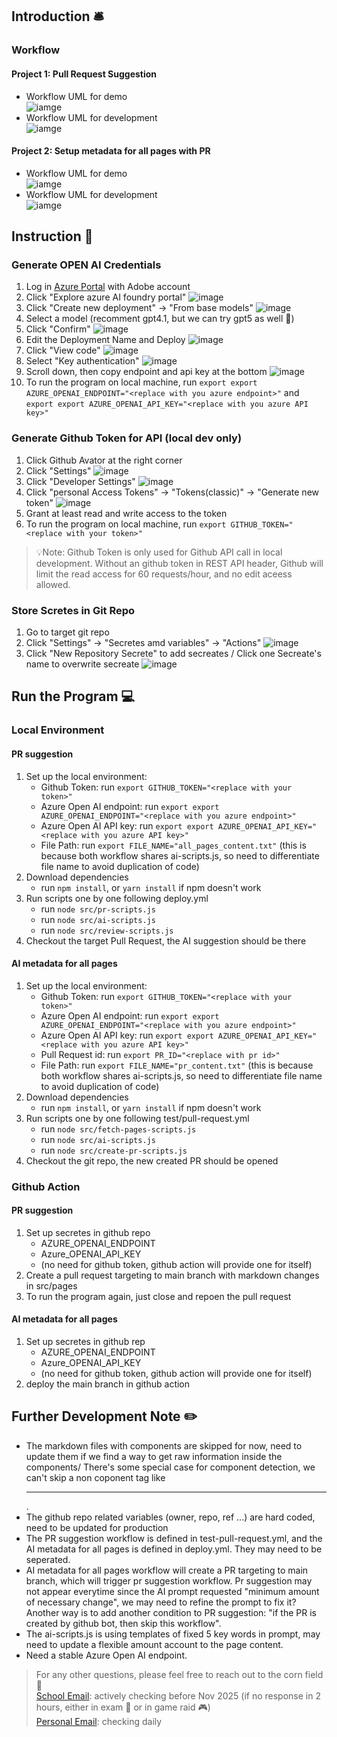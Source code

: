 ## Introduction 🛎️
### Workflow
#### Project 1: Pull Request Suggestion
- Workflow UML for demo  
![iamge](images/pr-suggestion-demo.png)
- Workflow UML for development  
![iamge](images/pr-suggestion-dev.png)

#### Project 2: Setup metadata for all pages with PR
- Workflow UML for demo  
![iamge](images/all-metadata-demo.png)
- Workflow UML for development  
![iamge](images/all-metadata-dev.png)

## Instruction 📐
### Generate OPEN AI Credentials
1. Log in [Azure Portal](https://portal.azure.com/#@adobe.onmicrosoft.com/resource/subscriptions/144eeab3-93ab-462c-9ed5-8ba04c159339/resourceGroups/ioevents-nonprod/providers/Microsoft.CognitiveServices/accounts/ioevents-openai-test/overview) with Adobe account
2. Click "Explore azure AI foundry portal"
![image](images/1.2.png)
3. Click "Create new deployment" -> "From base models"
![image](images/1.3.png)
4. Select a model (recomment gpt4.1, but we can try gpt5 as well 🤩)
5. Click "Confirm"
![image](images/1.4.png)
6. Edit the Deployment Name and Deploy
![image](images/1.6.png)
7. Click "View code"
![image](images/1.7.png)
8. Select "Key authentication"
![image](images/1.8.png)
9. Scroll down, then copy endpoint and api key at the bottom
![image](images/1.9.png)
10. To run the program on local machine, run `export export AZURE_OPENAI_ENDPOINT="<replace with you azure endpoint>"` and `export export AZURE_OPENAI_API_KEY="<replace with you azure API key>"`

### Generate Github Token for API (local dev only)
1. Click Github Avator at the right corner
2. Click "Settings"
![image](images/2.2.png)
3. Click "Developer Settings"
![image](images/2.3.png)
4. Click "personal Access Tokens" -> "Tokens(classic)" -> "Generate new token"
![image](images/2.4.png)
5. Grant at least read and write access to the token
6. To run the program on local machine, run `export GITHUB_TOKEN="<replace with your token>"`
> 💡Note: Github Token is only used for Github API call in local development. Without an github token in REST API header, Github will limit the read access for 60 requests/hour, and no edit aceess allowed.

### Store Scretes in Git Repo
1. Go to target git repo
2. Click "Settings" -> "Secretes amd variables" -> "Actions"
![image](images/3.2.png)
3. Click "New Repository Secrete" to add secreates / Click one Secreate's name to overwrite secreate
![image](images/3.3.png)

## Run the Program 💻
### Local Environment
#### PR suggestion
1. Set up the local environment:
    - Github Token: run `export GITHUB_TOKEN="<replace with your token>"`
    - Azure Open AI endpoint: run `export export AZURE_OPENAI_ENDPOINT="<replace with you azure endpoint>"`
    - Azure Open AI API key: run `export export AZURE_OPENAI_API_KEY="<replace with you azure API key>"`
    - File Path: run `export FILE_NAME="all_pages_content.txt"` (this is because both workflow shares ai-scripts.js, so need to differentiate file name to avoid duplication of code)
2. Download dependencies
    - run `npm install`, or `yarn install` if npm doesn't work
3. Run scripts one by one following deploy.yml
    - run `node src/pr-scripts.js`
    - run `node src/ai-scripts.js`
    - run `node src/review-scripts.js`
4. Checkout the target Pull Request, the AI suggestion should be there

#### AI metadata for all pages
1. Set up the local environment:
    - Github Token: run `export GITHUB_TOKEN="<replace with your token>"`
    - Azure Open AI endpoint: run `export export AZURE_OPENAI_ENDPOINT="<replace with you azure endpoint>"`
    - Azure Open AI API key: run `export export AZURE_OPENAI_API_KEY="<replace with you azure API key>"`
    -  Pull Request id: run `export PR_ID="<replace with pr id>"`
    - File Path: run `export FILE_NAME="pr_content.txt"` (this is because both workflow shares ai-scripts.js, so need to differentiate file name to avoid duplication of code)
2. Download dependencies
    - run `npm install`, or `yarn install` if npm doesn't work
3. Run scripts one by one following test/pull-request.yml
    - run `node src/fetch-pages-scripts.js`
    - run `node src/ai-scripts.js`
    - run `node src/create-pr-scripts.js`
4. Checkout the git repo, the new created PR should be opened

### Github Action
#### PR suggestion
1. Set up secretes in github repo
    - AZURE_OPENAI_ENDPOINT
    - Azure_OPENAI_API_KEY
    - (no need for github token, github action will provide one for itself)
2. Create a pull request targeting to main branch with markdown changes in src/pages
3. To run the program again, just close and repoen the pull request

#### AI metadata for all pages
1. Set up secretes in github rep
    - AZURE_OPENAI_ENDPOINT
    - Azure_OPENAI_API_KEY
    - (no need for github token, github action will provide one for itself)
2. deploy the main branch in github action

## Further Development Note ✏️
- The markdown files with components are skipped for now, need to update them if we find a way to get raw information inside the components/ There's some special case for component detection, we can't skip a non coponent tag like <hr/>. 
- The github repo related variables (owner, repo, ref ...) are hard coded, need to be updated for production
- The PR suggestion workflow is defined in test-pull-request.yml, and the AI metadata for all pages is defined in deploy.yml. They may need to be seperated. 
- AI metadata for all pages workflow will create a PR targeting to main branch, which will trigger pr suggestion workflow. Pr suggestion may not appear everytime since the AI prompt requested "minimum amount of necessary change", we may need to refine the prompt to fix it? Another way is to add another condition to PR suggestion: "if the PR is created by github bot, then skip this workflow".
- The ai-scripts.js is using templates of fixed 5 key words in prompt, may need to update a flexible amount account to the page content.
- Need a stable Azure Open AI endpoint.


> For any other questions, please feel free to reach out to the corn field 🌽  
[School Email](jiangy10@rose-hulman.edu): actively checking before Nov 2025  (if no response in 2 hours, either in exam 📝 or in game raid 🎮)  
[Personal Email](jiang17832@gmail.com): checking daily
